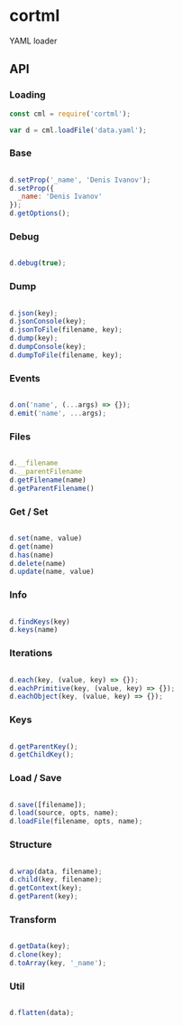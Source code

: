 # cortml

YAML loader

## API

### Loading

```js
const cml = require('cortml');

var d = cml.loadFile('data.yaml');

```

### Base

```js

d.setProp('_name', 'Denis Ivanov');
d.setProp({
  _name: 'Denis Ivanov'
});
d.getOptions();

```

### Debug

```js

d.debug(true);

```

### Dump

```js

d.json(key);
d.jsonConsole(key);
d.jsonToFile(filename, key);
d.dump(key);
d.dumpConsole(key);
d.dumpToFile(filename, key);

```

### Events

```js

d.on('name', (...args) => {});
d.emit('name', ...args);

```

### Files

```js

d.__filename
d.__parentFilename
d.getFilename(name)
d.getParentFilename()

```

### Get / Set

```js

d.set(name, value)
d.get(name)
d.has(name)
d.delete(name)
d.update(name, value)

```

### Info

```js

d.findKeys(key)
d.keys(name)

```

### Iterations

```js

d.each(key, (value, key) => {});
d.eachPrimitive(key, (value, key) => {});
d.eachObject(key, (value, key) => {});

```

### Keys

```js

d.getParentKey();
d.getChildKey();

```

### Load / Save

```js

d.save([filename]);
d.load(source, opts, name);
d.loadFile(filename, opts, name);

```

### Structure

```js

d.wrap(data, filename);
d.child(key, filename);
d.getContext(key);
d.getParent(key);

```

### Transform

```js

d.getData(key);
d.clone(key);
d.toArray(key, '_name');

```

### Util

```js

d.flatten(data);

```
